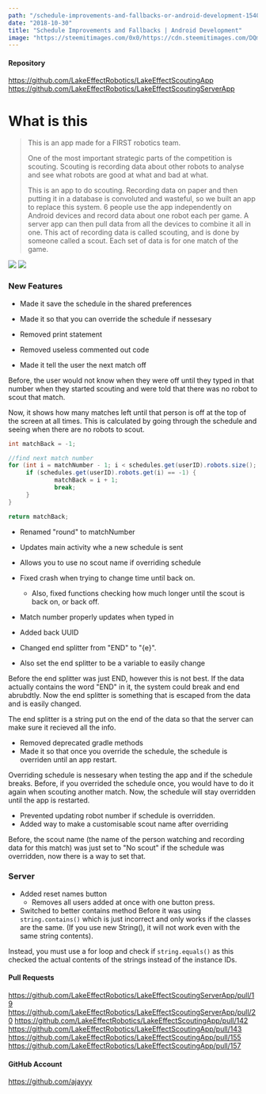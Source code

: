 ```yaml
---
path: "/schedule-improvements-and-fallbacks-or-android-development-1540864708646"
date: "2018-10-30"
title: "Schedule Improvements and Fallbacks | Android Development"
image: "https://steemitimages.com/0x0/https://cdn.steemitimages.com/DQmNNTNB9yNjwxyCaYVXrVYkZbRM7hvqaJMZNgjv2R64T3U/image.png"
---
```


#### Repository
https://github.com/LakeEffectRobotics/LakeEffectScoutingApp
https://github.com/LakeEffectRobotics/LakeEffectScoutingServerApp

# What is this
> This is an app made for a FIRST robotics team.
>
> One of the most important strategic parts of the competition is scouting. Scouting is recording data about other robots to analyse and see what robots are good at what and bad at what.
>
> This is an app to do scouting. Recording data on paper and then putting it in a database is convoluted and wasteful, so we built an app to replace this system. 6 people use the app independently on Android devices and record data about one robot each per game. A server app can then pull data from all the devices to combine it all in one. This act of recording data is called scouting, and is done by someone called a scout. Each set of data is for one match of the game.
> 

![](https://steemitimages.com/0x0/https://cdn.steemitimages.com/DQmNNTNB9yNjwxyCaYVXrVYkZbRM7hvqaJMZNgjv2R64T3U/image.png)
![](https://steemitimages.com/600x800/https://dl2.pushbulletusercontent.com/taIpvFbpIhiw8sWQawTUPkrAAZM21MkD/Screenshot_Lake_Effect_Scouting_App_20180914-162415.png)

### New Features

- Made it save the schedule in the shared preferences
- Made it so that you can override the schedule if nessesary

- Removed print statement
- Removed useless commented out code
- Made it tell the user the next match off

Before, the user would not know when they were off until they typed in that number when they started scouting and were told that there was no robot to scout that match.

Now, it shows how many matches left until that person is off at the top of the screen at all times. This is calculated by going through the schedule and seeing when there are no robots to scout.

```java
int matchBack = -1;

//find next match number
for (int i = matchNumber - 1; i < schedules.get(userID).robots.size(); i++) {
	 if (schedules.get(userID).robots.get(i) == -1) {
			 matchBack = i + 1;
			 break;
	 }
}

return matchBack;
```

- Renamed "round" to matchNumber
- Updates main activity whe a new schedule is sent
- Allows you to use no scout name if overriding schedule

- Fixed crash when trying to change time until back on.  
	- Also, fixed functions checking how much longer until the scout is back on, or back off.
- Match number properly updates when typed in
- Added back UUID
- Changed end splitter from "END" to "{e}".
- 	Also set the end splitter to be a variable to easily change

Before the end splitter was just END, however this is not best. If the data actually contains the word "END" in it, the system could break and end abrubdtly. Now the end splitter is something that is escaped from the data and is easily changed.

The end splitter is a string put on the end of the data so that the server can make sure it recieved all the info.

- Removed deprecated gradle methods
- Made it so that once you override the schedule, the schedule is overriden until an app restart.

Overriding schedule is nessesary when testing the app and if the schedule breaks. Before, if you overrided the schedule once, you would have to do it again when scouting another match. Now, the schedule will stay overridden until the app is restarted.

- Prevented updating robot number if schedule is overridden.
- Added way to make a customisable scout name after overriding

Before, the scout name (the name of the person watching and recording data for this match) was just set to "No scout" if the schedule was overridden, now there is a way to set that.

### Server
- Added reset names button
	- Removes all users added at once with one button press.
- Switched to better contains method
Before it was using `string.contains()` which is just incorrect and only works if the classes are the same. (If you use new String(), it will not work even with the same string contents).

Instead, you must use a for loop and check if `string.equals()` as this checked the actual contents of the strings instead of the instance IDs.

#### Pull Requests
https://github.com/LakeEffectRobotics/LakeEffectScoutingServerApp/pull/19
https://github.com/LakeEffectRobotics/LakeEffectScoutingServerApp/pull/20
https://github.com/LakeEffectRobotics/LakeEffectScoutingApp/pull/142
https://github.com/LakeEffectRobotics/LakeEffectScoutingApp/pull/143
https://github.com/LakeEffectRobotics/LakeEffectScoutingApp/pull/155
https://github.com/LakeEffectRobotics/LakeEffectScoutingApp/pull/157


#### GitHub Account
https://github.com/ajayyy